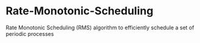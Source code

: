 # Rate-Monotonic-Scheduling
Rate Monotonic Scheduling (RMS) algorithm to efficiently schedule a set of periodic processes

